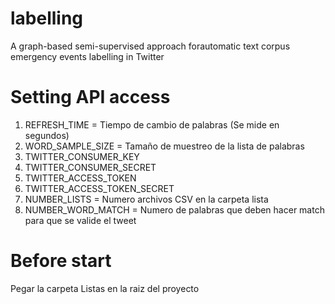 # labelling
A graph-based semi-supervised approach forautomatic text corpus emergency events labelling in Twitter


# Setting API access

1. REFRESH_TIME = Tiempo de cambio de palabras (Se mide en segundos)
1. WORD_SAMPLE_SIZE = Tamaño de muestreo de la lista de palabras
1. TWITTER_CONSUMER_KEY
1. TWITTER_CONSUMER_SECRET
1. TWITTER_ACCESS_TOKEN
1. TWITTER_ACCESS_TOKEN_SECRET
1. NUMBER_LISTS = Numero archivos CSV en la carpeta lista
1. NUMBER_WORD_MATCH = Numero de palabras que deben hacer match para que se valide el tweet

# Before start

Pegar la carpeta Listas en la raiz del proyecto
